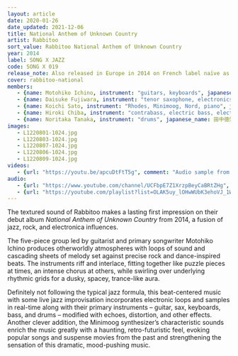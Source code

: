 ```yaml
---
layout: article
date: 2020-01-26
date_updated: 2021-12-06
title: National Anthem of Unknown Country
artist: Rabbitoo
sort_value: Rabbitoo National Anthem of Unknown Country
year: 2014
label: SONG X JAZZ
code: SONG X 019
release_note: Also released in Europe in 2014 on French label naïve as NJ624611.
cover: rabbitoo-national
members:
   - {name: Motohiko Ichino, instrument: "guitars, keyboards", japanese_name: 市野元彦, url: "https://motohikoichino.com/"}
   - {name: Daisuke Fujiwara, instrument: "tenor saxophone, electronics", japanese_name: 藤原大輔, url: "http://www.fujiwaradaisuke.com/"}
   - {name: Koichi Sato, instrument: "Rhodes, Minimoog, Nord, piano", japanese_name: 佐藤浩一, url: "http://koichisato.com/"}
   - {name: Hiroki Chiba, instrument: "contrabass, electric bass, electronics", japanese_name: 千葉広樹, url: "https://linktr.ee/Hirokichiba"}
   - {name: Noritaka Tanaka, instrument: "drums", japanese_name: 田中徳崇, url: "https://www.jazz.co.jp/Mus/tanakatokutakashi.html"}
images:
   - L1220801-1024.jpg
   - L1220803-1024.jpg
   - L1220807-1024.jpg
   - L1220806-1024.jpg
   - L1220809-1024.jpg
videos: 
   - {url: "https://youtu.be/apcuDtFtT5g", comment: "Audio sample from “Subliminal Sublimation”, the sixth track on this album"}
audio:
   - {url: "https://www.youtube.com/channel/UCFbpE7Z1XrzpBeyCaBRtZHg", comment: "More audio available on Rabbitto’s video channel"}
   - {url: "https://youtube.com/playlist?list=OLAK5uy_lOHwWUbK3ehoVJ_1WQyyr94BGkOjr2E9A", comment: "Full album playlist for this album"}
---
```

The textured sound of Rabbitoo makes a lasting first impression on their debut album *National Anthem of Unknown Country* from 2014, a fusion of jazz, rock, and electronica influences.

The five-piece group led by guitarist and primary songwriter Motohiko Ichino produces otherworldly atmospheres with loops of sound and cascading sheets of melody set against precise rock and dance-inspired beats. The instruments riff and interlace, fitting together like puzzle pieces at times, an intense chorus at others, while swirling over underlying rhythmic grids for a dusky, spacey, trance-like aura.

Definitely not following the typical jazz formula, this beat-centered music with some live jazz improvisation incorporates electronic loops and samples in real-time along with their primary instruments – guitar, sax, keyboards, bass, and drums – modified with echoes, distortion, and other effects. Another clever addition, the Minimoog synthesizer’s characteristic sounds enrich the music greatly with a haunting, retro-futuristic feel, evoking popular songs and suspense movies from the past and strengthening the sensation of this dramatic, mood-pushing music.


